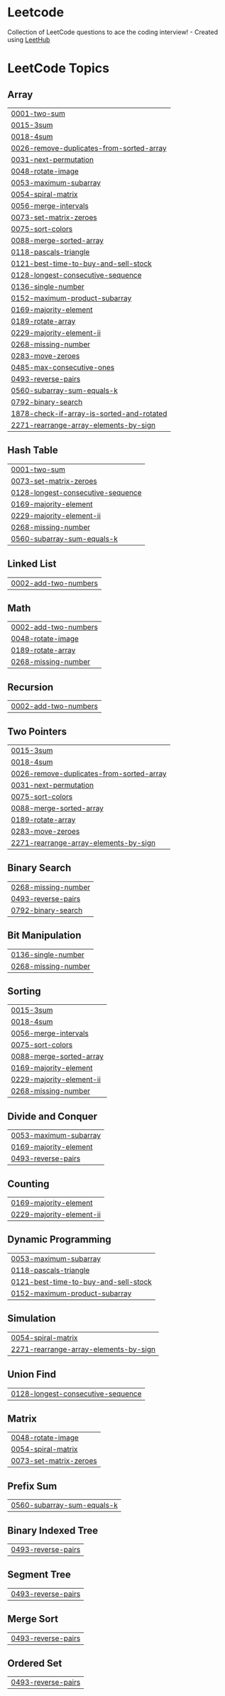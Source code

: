 # Leetcode
Collection of LeetCode questions to ace the coding interview! - Created using [LeetHub](https://github.com/QasimWani/LeetHub)

<!---LeetCode Topics Start-->
# LeetCode Topics
## Array
|  |
| ------- |
| [0001-two-sum](https://github.com/Amod03/Leetcode/tree/master/0001-two-sum) |
| [0015-3sum](https://github.com/Amod03/Leetcode/tree/master/0015-3sum) |
| [0018-4sum](https://github.com/Amod03/Leetcode/tree/master/0018-4sum) |
| [0026-remove-duplicates-from-sorted-array](https://github.com/Amod03/Leetcode/tree/master/0026-remove-duplicates-from-sorted-array) |
| [0031-next-permutation](https://github.com/Amod03/Leetcode/tree/master/0031-next-permutation) |
| [0048-rotate-image](https://github.com/Amod03/Leetcode/tree/master/0048-rotate-image) |
| [0053-maximum-subarray](https://github.com/Amod03/Leetcode/tree/master/0053-maximum-subarray) |
| [0054-spiral-matrix](https://github.com/Amod03/Leetcode/tree/master/0054-spiral-matrix) |
| [0056-merge-intervals](https://github.com/Amod03/Leetcode/tree/master/0056-merge-intervals) |
| [0073-set-matrix-zeroes](https://github.com/Amod03/Leetcode/tree/master/0073-set-matrix-zeroes) |
| [0075-sort-colors](https://github.com/Amod03/Leetcode/tree/master/0075-sort-colors) |
| [0088-merge-sorted-array](https://github.com/Amod03/Leetcode/tree/master/0088-merge-sorted-array) |
| [0118-pascals-triangle](https://github.com/Amod03/Leetcode/tree/master/0118-pascals-triangle) |
| [0121-best-time-to-buy-and-sell-stock](https://github.com/Amod03/Leetcode/tree/master/0121-best-time-to-buy-and-sell-stock) |
| [0128-longest-consecutive-sequence](https://github.com/Amod03/Leetcode/tree/master/0128-longest-consecutive-sequence) |
| [0136-single-number](https://github.com/Amod03/Leetcode/tree/master/0136-single-number) |
| [0152-maximum-product-subarray](https://github.com/Amod03/Leetcode/tree/master/0152-maximum-product-subarray) |
| [0169-majority-element](https://github.com/Amod03/Leetcode/tree/master/0169-majority-element) |
| [0189-rotate-array](https://github.com/Amod03/Leetcode/tree/master/0189-rotate-array) |
| [0229-majority-element-ii](https://github.com/Amod03/Leetcode/tree/master/0229-majority-element-ii) |
| [0268-missing-number](https://github.com/Amod03/Leetcode/tree/master/0268-missing-number) |
| [0283-move-zeroes](https://github.com/Amod03/Leetcode/tree/master/0283-move-zeroes) |
| [0485-max-consecutive-ones](https://github.com/Amod03/Leetcode/tree/master/0485-max-consecutive-ones) |
| [0493-reverse-pairs](https://github.com/Amod03/Leetcode/tree/master/0493-reverse-pairs) |
| [0560-subarray-sum-equals-k](https://github.com/Amod03/Leetcode/tree/master/0560-subarray-sum-equals-k) |
| [0792-binary-search](https://github.com/Amod03/Leetcode/tree/master/0792-binary-search) |
| [1878-check-if-array-is-sorted-and-rotated](https://github.com/Amod03/Leetcode/tree/master/1878-check-if-array-is-sorted-and-rotated) |
| [2271-rearrange-array-elements-by-sign](https://github.com/Amod03/Leetcode/tree/master/2271-rearrange-array-elements-by-sign) |
## Hash Table
|  |
| ------- |
| [0001-two-sum](https://github.com/Amod03/Leetcode/tree/master/0001-two-sum) |
| [0073-set-matrix-zeroes](https://github.com/Amod03/Leetcode/tree/master/0073-set-matrix-zeroes) |
| [0128-longest-consecutive-sequence](https://github.com/Amod03/Leetcode/tree/master/0128-longest-consecutive-sequence) |
| [0169-majority-element](https://github.com/Amod03/Leetcode/tree/master/0169-majority-element) |
| [0229-majority-element-ii](https://github.com/Amod03/Leetcode/tree/master/0229-majority-element-ii) |
| [0268-missing-number](https://github.com/Amod03/Leetcode/tree/master/0268-missing-number) |
| [0560-subarray-sum-equals-k](https://github.com/Amod03/Leetcode/tree/master/0560-subarray-sum-equals-k) |
## Linked List
|  |
| ------- |
| [0002-add-two-numbers](https://github.com/Amod03/Leetcode/tree/master/0002-add-two-numbers) |
## Math
|  |
| ------- |
| [0002-add-two-numbers](https://github.com/Amod03/Leetcode/tree/master/0002-add-two-numbers) |
| [0048-rotate-image](https://github.com/Amod03/Leetcode/tree/master/0048-rotate-image) |
| [0189-rotate-array](https://github.com/Amod03/Leetcode/tree/master/0189-rotate-array) |
| [0268-missing-number](https://github.com/Amod03/Leetcode/tree/master/0268-missing-number) |
## Recursion
|  |
| ------- |
| [0002-add-two-numbers](https://github.com/Amod03/Leetcode/tree/master/0002-add-two-numbers) |
## Two Pointers
|  |
| ------- |
| [0015-3sum](https://github.com/Amod03/Leetcode/tree/master/0015-3sum) |
| [0018-4sum](https://github.com/Amod03/Leetcode/tree/master/0018-4sum) |
| [0026-remove-duplicates-from-sorted-array](https://github.com/Amod03/Leetcode/tree/master/0026-remove-duplicates-from-sorted-array) |
| [0031-next-permutation](https://github.com/Amod03/Leetcode/tree/master/0031-next-permutation) |
| [0075-sort-colors](https://github.com/Amod03/Leetcode/tree/master/0075-sort-colors) |
| [0088-merge-sorted-array](https://github.com/Amod03/Leetcode/tree/master/0088-merge-sorted-array) |
| [0189-rotate-array](https://github.com/Amod03/Leetcode/tree/master/0189-rotate-array) |
| [0283-move-zeroes](https://github.com/Amod03/Leetcode/tree/master/0283-move-zeroes) |
| [2271-rearrange-array-elements-by-sign](https://github.com/Amod03/Leetcode/tree/master/2271-rearrange-array-elements-by-sign) |
## Binary Search
|  |
| ------- |
| [0268-missing-number](https://github.com/Amod03/Leetcode/tree/master/0268-missing-number) |
| [0493-reverse-pairs](https://github.com/Amod03/Leetcode/tree/master/0493-reverse-pairs) |
| [0792-binary-search](https://github.com/Amod03/Leetcode/tree/master/0792-binary-search) |
## Bit Manipulation
|  |
| ------- |
| [0136-single-number](https://github.com/Amod03/Leetcode/tree/master/0136-single-number) |
| [0268-missing-number](https://github.com/Amod03/Leetcode/tree/master/0268-missing-number) |
## Sorting
|  |
| ------- |
| [0015-3sum](https://github.com/Amod03/Leetcode/tree/master/0015-3sum) |
| [0018-4sum](https://github.com/Amod03/Leetcode/tree/master/0018-4sum) |
| [0056-merge-intervals](https://github.com/Amod03/Leetcode/tree/master/0056-merge-intervals) |
| [0075-sort-colors](https://github.com/Amod03/Leetcode/tree/master/0075-sort-colors) |
| [0088-merge-sorted-array](https://github.com/Amod03/Leetcode/tree/master/0088-merge-sorted-array) |
| [0169-majority-element](https://github.com/Amod03/Leetcode/tree/master/0169-majority-element) |
| [0229-majority-element-ii](https://github.com/Amod03/Leetcode/tree/master/0229-majority-element-ii) |
| [0268-missing-number](https://github.com/Amod03/Leetcode/tree/master/0268-missing-number) |
## Divide and Conquer
|  |
| ------- |
| [0053-maximum-subarray](https://github.com/Amod03/Leetcode/tree/master/0053-maximum-subarray) |
| [0169-majority-element](https://github.com/Amod03/Leetcode/tree/master/0169-majority-element) |
| [0493-reverse-pairs](https://github.com/Amod03/Leetcode/tree/master/0493-reverse-pairs) |
## Counting
|  |
| ------- |
| [0169-majority-element](https://github.com/Amod03/Leetcode/tree/master/0169-majority-element) |
| [0229-majority-element-ii](https://github.com/Amod03/Leetcode/tree/master/0229-majority-element-ii) |
## Dynamic Programming
|  |
| ------- |
| [0053-maximum-subarray](https://github.com/Amod03/Leetcode/tree/master/0053-maximum-subarray) |
| [0118-pascals-triangle](https://github.com/Amod03/Leetcode/tree/master/0118-pascals-triangle) |
| [0121-best-time-to-buy-and-sell-stock](https://github.com/Amod03/Leetcode/tree/master/0121-best-time-to-buy-and-sell-stock) |
| [0152-maximum-product-subarray](https://github.com/Amod03/Leetcode/tree/master/0152-maximum-product-subarray) |
## Simulation
|  |
| ------- |
| [0054-spiral-matrix](https://github.com/Amod03/Leetcode/tree/master/0054-spiral-matrix) |
| [2271-rearrange-array-elements-by-sign](https://github.com/Amod03/Leetcode/tree/master/2271-rearrange-array-elements-by-sign) |
## Union Find
|  |
| ------- |
| [0128-longest-consecutive-sequence](https://github.com/Amod03/Leetcode/tree/master/0128-longest-consecutive-sequence) |
## Matrix
|  |
| ------- |
| [0048-rotate-image](https://github.com/Amod03/Leetcode/tree/master/0048-rotate-image) |
| [0054-spiral-matrix](https://github.com/Amod03/Leetcode/tree/master/0054-spiral-matrix) |
| [0073-set-matrix-zeroes](https://github.com/Amod03/Leetcode/tree/master/0073-set-matrix-zeroes) |
## Prefix Sum
|  |
| ------- |
| [0560-subarray-sum-equals-k](https://github.com/Amod03/Leetcode/tree/master/0560-subarray-sum-equals-k) |
## Binary Indexed Tree
|  |
| ------- |
| [0493-reverse-pairs](https://github.com/Amod03/Leetcode/tree/master/0493-reverse-pairs) |
## Segment Tree
|  |
| ------- |
| [0493-reverse-pairs](https://github.com/Amod03/Leetcode/tree/master/0493-reverse-pairs) |
## Merge Sort
|  |
| ------- |
| [0493-reverse-pairs](https://github.com/Amod03/Leetcode/tree/master/0493-reverse-pairs) |
## Ordered Set
|  |
| ------- |
| [0493-reverse-pairs](https://github.com/Amod03/Leetcode/tree/master/0493-reverse-pairs) |
<!---LeetCode Topics End-->